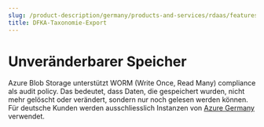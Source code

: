 ```yaml
---
slug: /product-description/germany/products-and-services/rdaas/features/revision-safe-cloud-storage
title: DFKA-Taxonomie-Export
---
```


# Unveränderbarer Speicher

Azure Blob Storage unterstützt WORM (Write Once, Read Many) compliance als audit policy. Das bedeutet, dass Daten, die gespeichert wurden, nicht mehr gelöscht oder verändert, sondern nur noch gelesen werden können. Für deutsche Kunden werden ausschliesslich Instanzen von [Azure Germany](https://docs.microsoft.com/en-us/azure/germany/) verwendet.
